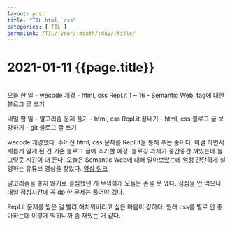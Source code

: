 ```yaml
---
layout: post
title: "TIL html, css"
categories: [ TIL ]
permalink: /TIL/:year/:month/:day/:title/
---
```


# 2021-01-11 {{page.title}}
&nbsp;  
오늘 한 일
    - wecode 개강
    - html, css Repl.it 1 ~ 16
    - Semantic Web, tag에 대한 블로그 글 쓰기

내일 할 일
    - 알고리즘 문제 풀기
    - html, css Repl.it 끝내기
    - html, css 블로그 글 보강하기
    - git 블로그 글 쓰기

wecode 개강했다. 주어진 html, css 문제를 Repl.it을 통해 푸는 중이다. 이걸 하면서 새롭게 알게 된 건 기존 블로그 글에 추가할 예정.
블로깅 과제가 중간중간 껴있는데 늘 그렇듯 시간이 더 든다. 오늘은 Semantic Web에 대해 알아보았는데 엄청 간단하게 설명하는 유튜브 영상을 찾았다. [영상 링크](https://youtu.be/Wa0gCSzc26w)  

알고리즘을 놓지 않기로 결심했던 게 무색하게 오늘은 손을 못 댔다. 점심을 안 먹으니 내일 점심시간에 꼭 dp 한 문제는 풀어야 겠다.  

Repl.it 문제를 받은 걸 빨리 해치워버리고 싶은 마음이 강하다. 원래 css를 별로 안 좋아하는데 이렇게 익히니까 좀 재밌는 거 같다.